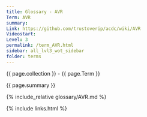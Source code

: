 ```yaml
---
title: Glossary - AVR
Term: AVR
summary: 
Link: https://github.com/trustoverip/acdc/wiki/AVR
Videostart: 
Level: 3
permalink: /term_AVR.html
sidebar: all_lvl3_wot_sidebar
folder: terms
---
```


{{ page.collection }} - {{ page.Term }}

   {{ page.summary }}

{% include_relative glossary/AVR.md %}

 {% include links.html %} 
